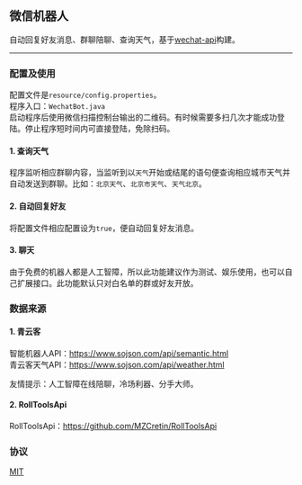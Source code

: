 ## 微信机器人

自动回复好友消息、群聊陪聊、查询天气，基于[wechat-api](https://github.com/biezhi/wechat-api)构建。  

---

### 配置及使用
  
配置文件是`resource/config.properties`。  
程序入口：`WechatBot.java`  
启动程序后使用微信扫描控制台输出的二维码。有时候需要多扫几次才能成功登陆。停止程序短时间内可直接登陆，免除扫码。  

#### 1. 查询天气

程序监听相应群聊内容，当监听到以`天气`开始或结尾的语句便查询相应城市天气并自动发送到群聊。比如：`北京天气`、`北京市天气`、`天气北京`。  

#### 2. 自动回复好友

将配置文件相应配置设为`true`，便自动回复好友消息。

#### 3. 聊天

由于免费的机器人都是人工智障，所以此功能建议作为测试、娱乐使用，也可以自己扩展接口。此功能默认只对白名单的群或好友开放。  

### 数据来源

#### 1. 青云客
智能机器人API：https://www.sojson.com/api/semantic.html  
青云客天气API：https://www.sojson.com/api/weather.html

友情提示：人工智障在线陪聊，冷场利器、分手大师。  

#### 2. RollToolsApi

RollToolsApi：https://github.com/MZCretin/RollToolsApi  

### 协议

[MIT](https://github.com/scorego/WechatRobot/blob/master/LICENSE.md)